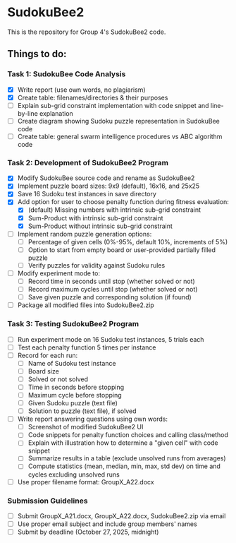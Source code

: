 # SudokuBee2
This is the repository for Group 4's SudokuBee2 code.

## Things to do:
### Task 1: SudokuBee Code Analysis
- [x] Write report (use own words, no plagiarism)
- [x] Create table: filenames/directories & their purposes
- [ ] Explain sub-grid constraint implementation with code snippet and line-by-line explanation
- [ ] Create diagram showing Sudoku puzzle representation in SudokuBee code
- [ ] Create table: general swarm intelligence procedures vs ABC algorithm code 

### Task 2: Development of SudokuBee2 Program
- [x] Modify SudokuBee source code and rename as SudokuBee2
- [x] Implement puzzle board sizes: 9x9 (default), 16x16, and 25x25
- [x] Save 16 Sudoku test instances in save directory
- [x] Add option for user to choose penalty function during fitness evaluation:
  - [x] (default) Missing numbers with intrinsic sub-grid constraint
  - [x] Sum-Product with intrinsic sub-grid constraint
  - [x] Sum-Product without intrinsic sub-grid constraint
- [ ] Implement random puzzle generation options:
  - [ ] Percentage of given cells (0%-95%, default 10%, increments of 5%)
  - [ ] Option to start from empty board or user-provided partially filled puzzle
  - [ ] Verify puzzles for validity against Sudoku rules
- [ ] Modify experiment mode to:
  - [ ] Record time in seconds until stop (whether solved or not)
  - [ ] Record maximum cycles until stop (whether solved or not)
  - [ ] Save given puzzle and corresponding solution (if found)
- [ ] Package all modified files into SudokuBee2.zip

### Task 3: Testing SudokuBee2 Program
- [ ] Run experiment mode on 16 Sudoku test instances, 5 trials each
- [ ] Test each penalty function 5 times per instance
- [ ] Record for each run:
  - [ ] Name of Sudoku test instance
  - [ ] Board size
  - [ ] Solved or not solved
  - [ ] Time in seconds before stopping
  - [ ] Maximum cycle before stopping
  - [ ] Given Sudoku puzzle (text file)
  - [ ] Solution to puzzle (text file), if solved
- [ ] Write report answering questions using own words:
  - [ ] Screenshot of modified SudokuBee2 UI
  - [ ] Code snippets for penalty function choices and calling class/method
  - [ ] Explain with illustration how to determine a "given cell" with code snippet
  - [ ] Summarize results in a table (exclude unsolved runs from averages)
  - [ ] Compute statistics (mean, median, min, max, std dev) on time and cycles excluding unsolved runs
- [ ] Use proper filename format: GroupX_A22.docx

### Submission Guidelines
- [ ] Submit GroupX_A21.docx, GroupX_A22.docx, SudokuBee2.zip via email
- [ ] Use proper email subject and include group members' names
- [ ] Submit by deadline (October 27, 2025, midnight)